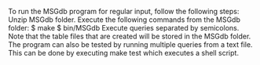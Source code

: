To run the MSGdb program for regular input, follow the following steps:
Unzip MSGdb folder.
Execute the following commands from the MSGdb folder:
    $ make
    $ bin/MSGdb
Execute queries separated by semicolons.
Note that the table files that are created will be stored in the MSGdb folder.
The program can also be tested by running multiple queries from a text file.
This can be done by executing make test which executes a shell script.
